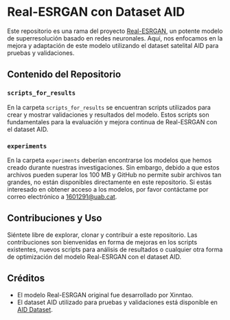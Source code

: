 
# Real-ESRGAN con Dataset AID

Este repositorio es una rama del proyecto [Real-ESRGAN](https://github.com/xinntao/Real-ESRGAN.git), un potente modelo de superresolución basado en redes neuronales. Aquí, nos enfocamos en la mejora y adaptación de este modelo utilizando el dataset satelital AID para pruebas y validaciones.

## Contenido del Repositorio

### `scripts_for_results`

En la carpeta `scripts_for_results` se encuentran scripts utilizados para crear y mostrar validaciones y resultados del modelo. Estos scripts son fundamentales para la evaluación y mejora continua de Real-ESRGAN con el dataset AID. 

### `experiments`

En la carpeta `experiments` deberían encontrarse los modelos que hemos creado durante nuestras investigaciones. Sin embargo, debido a que estos archivos pueden superar los 100 MB y GitHub no permite subir archivos tan grandes, no están disponibles directamente en este repositorio. Si estás interesado en obtener acceso a los modelos, por favor contáctame por correo electrónico a 1601291@uab.cat.

## Contribuciones y Uso

Siéntete libre de explorar, clonar y contribuir a este repositorio. Las contribuciones son bienvenidas en forma de mejoras en los scripts existentes, nuevos scripts para análisis de resultados o cualquier otra forma de optimización del modelo Real-ESRGAN con el dataset AID.

## Créditos

- El modelo Real-ESRGAN original fue desarrollado por Xinntao.
- El dataset AID utilizado para pruebas y validaciones está disponible en [AID Dataset](https://captain-whu.github.io/AID/).
